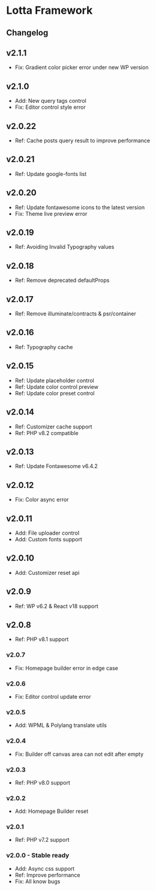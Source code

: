 # Lotta Framework

## Changelog

## v2.1.1

* Fix: Gradient color picker error under new WP version

## v2.1.0

* Add: New query tags control
* Fix: Editor control style error

## v2.0.22

* Ref: Cache posts query result to improve performance

## v2.0.21

* Ref: Update google-fonts list

## v2.0.20

* Ref: Update fontawesome icons to the latest version
* Fix: Theme live preview error

## v2.0.19

* Ref: Avoiding Invalid Typography values

## v2.0.18

* Ref: Remove deprecated defaultProps

## v2.0.17

* Ref: Remove illuminate/contracts & psr/container

## v2.0.16

* Ref: Typography cache

## v2.0.15

* Ref: Update placeholder control
* Ref: Update color control preview
* Ref: Update color preset control

## v2.0.14

* Ref: Customizer cache support
* Ref: PHP v8.2 compatible

## v2.0.13

* Ref: Update Fontawesome v6.4.2

## v2.0.12

* Fix: Color async error

## v2.0.11

* Add: File uploader control
* Add: Custom fonts support

## v2.0.10

* Add: Customizer reset api

## v2.0.9

* Ref: WP v6.2 & React v18 support

## v2.0.8

* Ref: PHP v8.1 support

### v2.0.7

* Fix: Homepage builder error in edge case

### v2.0.6

* Fix: Editor control update error

### v2.0.5

* Add: WPML & Polylang translate utils

### v2.0.4

* Fix: Builder off canvas area can not edit after empty

### v2.0.3

* Ref: PHP v8.0 support

### v2.0.2

* Add: Homepage Builder reset

### v2.0.1

* Ref: PHP v7.2 support

### v2.0.0 - Stable ready

* Add: Async css support
* Ref: Improve performance
* Fix: All know bugs
